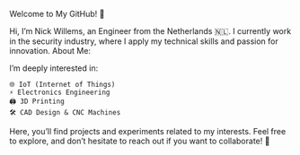 Welcome to My GitHub! 👋

Hi, I’m Nick Willems, an Engineer from the Netherlands 🇳🇱. I currently work in the security industry, where I apply my technical skills and passion for innovation.
About Me:

I’m deeply interested in:

    🌐 IoT (Internet of Things)
    ⚡ Electronics Engineering
    🖨️ 3D Printing
    🛠️ CAD Design & CNC Machines

Here, you’ll find projects and experiments related to my interests.
Feel free to explore, and don’t hesitate to reach out if you want to collaborate! 🚀
